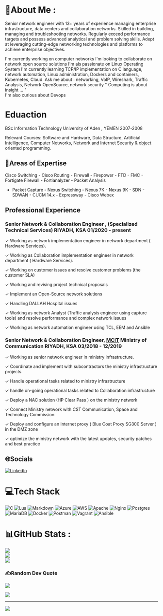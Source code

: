 # 💫About Me :
Senior network engineer with 13+ years of experience managing enterprise infrastructure, data centers and collaboration
networks. Skilled in building, managing and troubleshooting networks. Regularly exceed performance targets and possess
advanced analytical and problem solving skills. Adept at leveraging cutting-edge networking technologies and platforms to
achieve enterprise objectives.

I'm currently working on computer networks 
I'm looking to collaborate on network open source solutions
I'm als passionate on Linux Operating System
I'm currently learning TCP/IP implementation on C language, network automation, Linux administration,   Dockers and containers, Kubernetes, Cloud.
Ask me about : networking, VoIP, Wireshark, Traffic Analysis, Network OpenSource, network security
" Computing is about insight … "  
I'm also curious about Devops 
# Eduaction 
BSc Information Technology University of Aden , YEMEN 2007-2008

Relevant Courses: Software and Hardware, Data Structure, Artificial Intelligence, Computer Networks, Network and
Internet Security & object oriented programming.

## 💫Areas of Expertise  
Cisco Switching - Cisco Routing - Firewall - Firepower - FTD - FMC - Fortigate Firewall - Fortianalyzer - Packet Analysis
- Packet Capture - Nexus Switching - Nexus 7K - Nexus 9K - SDN - SDWAN - CUCM 14.x - Expressway - Cisco Webex

## Professional Experience 
### Senior Network & Collaboration Engineer , (Specialized Technical Services) RIYADH, KSA 01/2020 - present
✓ Working as network implementation engineer in network department ( Hardware Services).

✓ Working as Collaboration implementation engineer in network department ( Hardware Services).

✓ Working on customer issues and resolve customer problems (the customer SLA)

✓ Working and revising project technical proposals

✓ Implement an Open-Source network solutions

✓ Handling DALLAH Hospital issues

✓ Working as network Analyst (Traffic analysis engineer using capture tools) and resolve performance and complex network issues

✓ Working as network automation engineer using TCL, EEM and Ansible

### Senior Network & Collaboration Engineer, [MCIT](https://www.mcit.gov.sa) Ministry of Communication RIYADH, KSA 03/2018 - 12/2019

✓ Working as senior network engineer in ministry infrastructure.

✓ Coordinate and implement with subcontractors the ministry infrastructure projects

✓ Handle operational tasks related to ministry infrastructure

✓ handle on-going operational tasks related to Collaboration infrastructure

✓ Deploy a NAC solution (HP Clear Pass ) on the ministry network

✓ Connect Ministry network with CST Communication, Space and Technology Commission

✓ Deploy and configure an Internet proxy ( Blue Coat Proxy SG300 Server ) in the DMZ zone

✓ optimize the ministry network with the latest updates, security patches and best practice



## 🌐Socials
[![LinkedIn](https://img.shields.io/badge/LinkedIn-%230077B5.svg?logo=linkedin&logoColor=white)](https://linkedin.com/in/mohammed-alsaeedi-967b233b) 

# 💻Tech Stack
![C](https://img.shields.io/badge/c-%2300599C.svg?style=flat&logo=c&logoColor=white) ![Lua](https://img.shields.io/badge/lua-%232C2D72.svg?style=flat&logo=lua&logoColor=white) ![Markdown](https://img.shields.io/badge/markdown-%23000000.svg?style=flat&logo=markdown&logoColor=white) ![Azure](https://img.shields.io/badge/azure-%230072C6.svg?style=flat&logo=azure-devops&logoColor=white) ![AWS](https://img.shields.io/badge/AWS-%23FF9900.svg?style=flat&logo=amazon-aws&logoColor=white)  ![Apache](https://img.shields.io/badge/apache-%23D42029.svg?style=flat&logo=apache&logoColor=white) ![Nginx](https://img.shields.io/badge/nginx-%23009639.svg?style=flat&logo=nginx&logoColor=white) ![Postgres](https://img.shields.io/badge/postgres-%23316192.svg?style=flat&logo=postgresql&logoColor=white) ![MariaDB](https://img.shields.io/badge/MariaDB-003545?style=flat&logo=mariadb&logoColor=white) ![Docker](https://img.shields.io/badge/docker-%230db7ed.svg?style=flat&logo=docker&logoColor=white) ![Postman](https://img.shields.io/badge/Postman-FF6C37?style=flat&logo=postman&logoColor=white) ![Vagrant](https://img.shields.io/badge/vagrant-%231563FF.svg?style=flat&logo=vagrant&logoColor=white)   ![Ansible](https://img.shields.io/badge/ansible-%231A1918.svg?style=flat&logo=ansible&logoColor=white)
# 📊GitHub Stats :
![](https://github-readme-stats.vercel.app/api?username=alsaeedi2007&theme=dark&hide_border=true&include_all_commits=false&count_private=false)<br/>
![](https://github-readme-streak-stats.herokuapp.com/?user=alsaeedi2007&theme=dark&hide_border=true)<br/>
![](https://github-readme-stats.vercel.app/api/top-langs/?username=alsaeedi2007&theme=dark&hide_border=true&include_all_commits=false&count_private=false&layout=compact)

### ✍️Random Dev Quote
![](https://quotes-github-readme.vercel.app/api?type=horizontal&theme=radical)

[![](https://visitcount.itsvg.in/api?id=alsaeedi2007&label=Profile%20Views&pretty=false)](https://visitcount.itsvg.in)




---
[![](https://visitcount.itsvg.in/api?id=alsaeedi2007&icon=0&color=0)](https://visitcount.itsvg.in)
